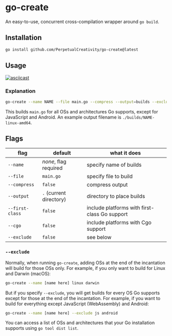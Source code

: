 # go-create

An easy-to-use, concurrent cross-compilation wrapper around `go build`.

## Installation

```sh
go install github.com/PerpetualCreativity/go-create@latest
```

## Usage

[![asciicast](https://asciinema.org/a/pZEyWocq2RhoJeb44AE5ggRKl.svg)](https://asciinema.org/a/pZEyWocq2RhoJeb44AE5ggRKl)

### Explanation

```sh
go-create --name NAME --file main.go --compress --output=builds --exclude js android
```

This builds `main.go` for all OSs and architectures Go supports, except for JavaScript and Android. An example output filename is `./builds/NAME-linux-amd64`.

## Flags

| flag            | default                 | what it does                                  |
|-----------------|-------------------------|-----------------------------------------------|
| `--name`        | *none*, flag required   | specify name of builds                        |
| `--file`        | `main.go`               | specify file to build                         |
| `--compress`    | `false`                 | compress output                               |
| `--output`      | `.` (current directory) | directory to place builds                     |
| `--first-class` | `false`                 | include platforms with first-class Go support |
| `--cgo`         | `false`                 | include platforms with Cgo support            |
| `--exclude`     | `false`                 | see below                                     |


### `--exclude`

Normally, when running `go-create`, adding OSs at the end of the incantation will build for those OSs only. For example, if you only want to build for Linux and Darwin (macOS):

```sh
go-create --name [name here] linux darwin
```

But if you specify `--exclude`, you will get builds for every OS Go supports except for those at the end of the incantation. For example, if you want to build for everything except JavaScript (WebAssembly) and Android:

```sh
go-create --name [name here] --exclude js android
```

You can access a list of OSs and architectures that your Go installation supports using `go tool dist list`.


